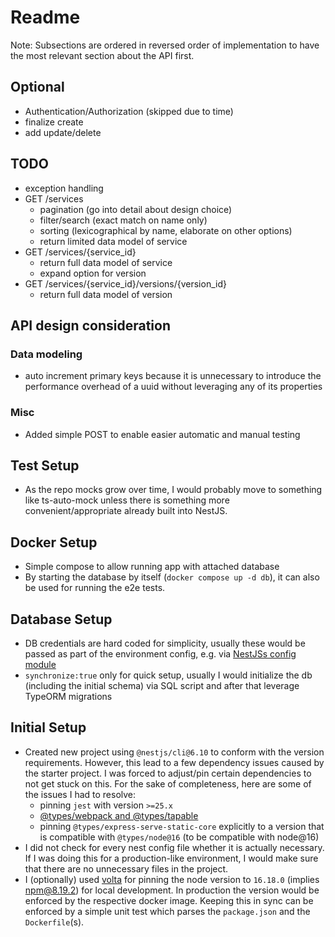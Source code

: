 # Readme

Note: Subsections are ordered in reversed order of implementation to have the most relevant section about the API first.

## Optional

- Authentication/Authorization (skipped due to time)
- finalize create
- add update/delete

## TODO

- exception handling
- GET /services
  - pagination (go into detail about design choice)
  - filter/search (exact match on name only)
  - sorting (lexicographical by name, elaborate on other options)
  - return limited data model of service
- GET /services/{service_id}
  - return full data model of service
  - expand option for version
- GET /services/{service_id}/versions/{version_id}
  - return full data model of version

## API design consideration

### Data modeling

- auto increment primary keys because it is unnecessary to introduce the performance overhead of a uuid without leveraging
  any of its properties

### Misc

- Added simple POST to enable easier automatic and manual testing

## Test Setup

- As the repo mocks grow over time, I would probably move to something like ts-auto-mock unless there is something more
  convenient/appropriate already built into NestJS.

## Docker Setup

- Simple compose to allow running app with attached database
- By starting the database by itself (`docker compose up -d db`), it can also be used for running the e2e tests.

## Database Setup

- DB credentials are hard coded for simplicity, usually these would be passed as part of the environment config, e.g.
  via [NestJSs config module](https://docs.nestjs.com/techniques/configuration)
- `synchronize:true` only for quick setup, usually I would initialize the db (including the initial schema) via SQL script and after that leverage TypeORM migrations

## Initial Setup

- Created new project using `@nestjs/cli@6.10` to conform with the version requirements. However, this lead to a few
  dependency issues caused by the starter project. I was forced to adjust/pin certain dependencies to not get stuck on
  this. For the sake of completeness, here are some of the issues I had to resolve:
  - pinning `jest` with version `>=25.x`
  - [@types/webpack and @types/tapable](https://github.com/nestjs/nest/issues/6758)
  - pinning `@types/express-serve-static-core` explicitly to a version that is compatible with `@types/node@16` (to be compatible with node@16)
- I did not check for every nest config file whether it is actually necessary. If I was doing this for a production-like
  environment, I would make sure that there are no unnecessary files in the project.
- I (optionally) used [volta](https://volta.sh/) for pinning the node version to `16.18.0` (implies npm@8.19.2) for local development.
  In production the version would be enforced by the respective docker image. Keeping this in sync can be enforced by a
  simple unit test which parses the `package.json` and the `Dockerfile`(s).

